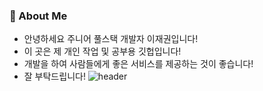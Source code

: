### 🚀 About Me

- 안녕하세요 주니어 풀스택 개발자 이재권입니다!
- 이 곳은 제 개인 작업 및 공부용 깃헙입니다!
- 개발을 하여 사람들에게 좋은 서비스를 제공하는 것이 좋습니다!
- 잘 부탁드립니다!
![header](https://capsule-render.vercel.app/api?type=wave&color=auto&height=300&section=header&text=capsule%20render&fontSize=90)
